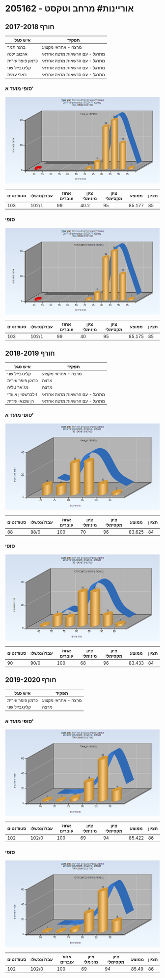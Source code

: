 # 205162 - אוריינות# מרחב וטקסט

## חורף 2017-2018

| איש סגל | תפקיד |
| ---- | ---- |
| ברגר תמר | מרצה - אחראי מקצוע |
| ארבוב ילנה | מתרגל - עם הרשאות מרצה אחראי |
| כרמון פופר עירית | מתרגל - עם הרשאות מרצה אחראי |
| קלינגבייל שני | מתרגל - עם הרשאות מרצה אחראי |
| בארי עמית | מתרגל - עם הרשאות מרצה אחראי |

### סופי מועד א'

![201701 Final_A](201701/Final_A.png)

| סטודנטים | עברו/נכשלו | אחוז עוברים | ציון מינימלי | ציון מקסימלי | ממוצע | חציון |
| ---- | ---- | ---- | ---- | ---- | ---- | ---- |
| 103 | 102/1 | 99 | 40.2 | 95 | 85.177 | 85 |

### סופי

![201701 Finals](201701/Finals.png)

| סטודנטים | עברו/נכשלו | אחוז עוברים | ציון מינימלי | ציון מקסימלי | ממוצע | חציון |
| ---- | ---- | ---- | ---- | ---- | ---- | ---- |
| 103 | 102/1 | 99 | 40 | 95 | 85.175 | 85 |

## חורף 2018-2019

| איש סגל | תפקיד |
| ---- | ---- |
| קלינגבייל שני | מרצה - אחראי מקצוע |
| כרמון פופר עירית | מרצה |
| מג'אר טליה | מרצה |
| זילברשטיין א עדי | מתרגל - עם הרשאות מרצה אחראי |
| רן שכנאי עידית | מתרגל - עם הרשאות מרצה אחראי |

### סופי מועד א'

![201801 Final_A](201801/Final_A.png)

| סטודנטים | עברו/נכשלו | אחוז עוברים | ציון מינימלי | ציון מקסימלי | ממוצע | חציון |
| ---- | ---- | ---- | ---- | ---- | ---- | ---- |
| 88 | 88/0 | 100 | 70 | 96 | 83.625 | 84 |

### סופי

![201801 Finals](201801/Finals.png)

| סטודנטים | עברו/נכשלו | אחוז עוברים | ציון מינימלי | ציון מקסימלי | ממוצע | חציון |
| ---- | ---- | ---- | ---- | ---- | ---- | ---- |
| 90 | 90/0 | 100 | 68 | 96 | 83.433 | 84 |

## חורף 2019-2020

| איש סגל | תפקיד |
| ---- | ---- |
| כרמון פופר עירית | מרצה - אחראי מקצוע |
| קלינגבייל שני | מרצה |

### סופי מועד א'

![201901 Final_A](201901/Final_A.png)

| סטודנטים | עברו/נכשלו | אחוז עוברים | ציון מינימלי | ציון מקסימלי | ממוצע | חציון |
| ---- | ---- | ---- | ---- | ---- | ---- | ---- |
| 102 | 102/0 | 100 | 69 | 94 | 85.422 | 86 |

### סופי

![201901 Finals](201901/Finals.png)

| סטודנטים | עברו/נכשלו | אחוז עוברים | ציון מינימלי | ציון מקסימלי | ממוצע | חציון |
| ---- | ---- | ---- | ---- | ---- | ---- | ---- |
| 102 | 102/0 | 100 | 69 | 94 | 85.49 | 86 |

